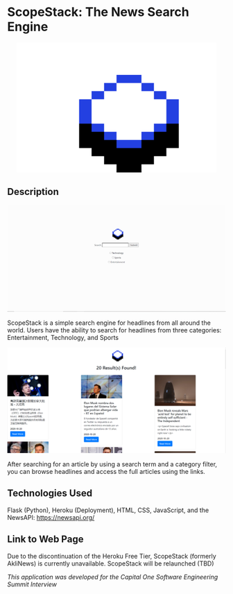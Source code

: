 # ScopeStack: The News Search Engine
<p align="center">
  <img width="460" height="300" src="/New Piskel-1.png (1).png">
</p>

## Description
<p align="center">
  <img src="images/homescreen.PNG">
</p>

ScopeStack is a simple search engine for headlines from all around the world.
Users have the ability to search for headlines from three categories: Entertainment, Technology, and Sports


<p align="center">
  <img src="images/results.PNG">
</p>

After searching for an article by using a search term and a category filter, you can browse headlines and
access the full articles using the links.

## Technologies Used
Flask (Python), Heroku (Deployment), HTML, CSS, JavaScript, and the NewsAPI: https://newsapi.org/


## Link to Web Page
Due to the discontinuation of the Heroku Free Tier, ScopeStack (formerly AkliNews) is currently unavailable.
ScopeStack will be relaunched (TBD)

*This application was developed for the Capital One Software Engineering Summit Interview*
